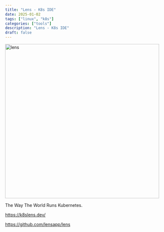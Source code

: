 ```yaml
---
title: "Lens - K8s IDE"
date: 2025-01-02
tags: ["linux", "k8s"]
categories: ["tools"]
description: "Lens - K8s IDE"
draft: false
---
```


<img src="https://k8slens.dev/_next/image?url=https%3A%2F%2Fcdn.sanity.io%2Fimages%2F67awagrd%2Fproduction%2Fe345de5fb756590c2c60ef75413579b82cc718b2-1792x1024.png&w=1080&q=90" alt="lens" width="500px" height="500px">

The Way The World Runs Kubernetes.

https://k8slens.dev/

https://github.com/lensapp/lens